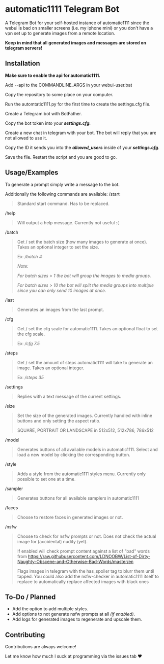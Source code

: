 
# automatic1111 Telegram Bot

 A Telegram Bot for your self-hosted instance of automatic1111 since the webui is bad on smaller screens (i.e. my iphone mini) or you don't have a vpn set up to generate images from a remote location.
 
 __Keep in mind that all generated images and messages are stored on telegram servers!__

 


## Installation

 __Make sure to enable the api for automatic1111.__

 Add --api to the COMMANDLINE_ARGS in your webui-user.bat

Copy the repository to some place on your computer.

Run the automtatic1111.py for the first time to create the settings.cfg file.

Create a Telegram bot with BotFather.

Copy the bot token into your ***settings.cfg***.

Create a new chat in telegram with your bot.
The bot will reply that you are not allowed to use it.

Copy the ID it sends you into the ***allowed_users*** inside of your ***settings.cfg***.

Save the file. Restart the script and you are good to go.
    
## Usage/Examples

To generate a prompt simply write a message to the bot.


Additionally the following commands are available:
/start
> Standard start command. Has to be replaced.

/help
> Will output a help message. Currently not useful :(

/batch
> Get / set the batch size (how many images to generate at once). Takes an optional integer to set the size.
> 
> Ex: */batch 4*
>
> _Note:_
>
> _For batch sizes > 1 the bot will group the images to media groups._
>
> _For batch sizes > 10 the bot will split the media groups into multiple since you can only send 10 images at once._

/last
> Generates an images from the last prompt.

/cfg
> Get / set the cfg scale for automatic1111. Takes an optional float to set the cfg scale.
> 
> Ex: */cfg 7.5*

/steps
> Get / set the amount of steps automatic1111 will take to generate an image. Takes an optional integer.
> 
> Ex: */steps 35*

/settings
> Replies with a text message of the current settings.

/size
> Set the size of the generated images. Currently handled with inline buttons and only setting the aspect ratio.
>
>SQUARE, PORTRAIT OR LANDSCAPE in 512x512, 512x786, 786x512

/model
> Generates buttons of all available models in automatic1111. Select and load a new model by clicking the corresponding button.

/style
> Adds a style from the automatic1111 styles menu. Currently only possible to set one at a time.

/sampler
> Generates buttons for all available samplers in automatic1111

/faces
> Choose to restore faces in generated images or not.

/nsfw
> Choose to check for nsfw prompts or not. Does not check the actual image for (accidental) nudity (yet).
>
> If enabled will check prompt content against a list of "bad" words from https://raw.githubusercontent.com/LDNOOBW/List-of-Dirty-Naughty-Obscene-and-Otherwise-Bad-Words/master/en
> 
> Flags images in telegram with the has_spoiler tag to blurr them until tapped.
> You could also add the nsfw-checker in automatic1111 itself to replace to automatically replace affected images with black ones

## To-Do / Planned
- Add the option to add multiple styles.
- Add options to not generate nsfw prompts at all _(if enabled)_.
- Add logs for generated images to regenerate and upscale them.

## Contributing

Contributions are always welcome!

Let me know how much I suck at programming via the issues tab ❤️